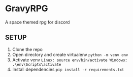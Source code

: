 # GravyRPG
A space themed rpg for discord

## SETUP
1. Clone the repo
2. Open directory and create virtualenv
`python -m venv env`
3. Activate venv
`Linux: source env/bin/activate
Windows: .\env\Scripts\activate`
4. Install dependencies
`pip install -r requirements.txt`
